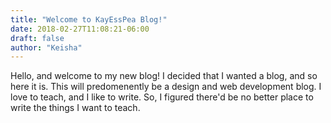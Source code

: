```yaml
---
title: "Welcome to KayEssPea Blog!"
date: 2018-02-27T11:08:21-06:00
draft: false
author: "Keisha"
---
```


Hello, and welcome to my new blog! I decided that I wanted a blog, and so here it is. This will predomenently be a design and web development blog. I love to teach, and I like to write. So, I figured there'd be no better place to write the things I want to teach.